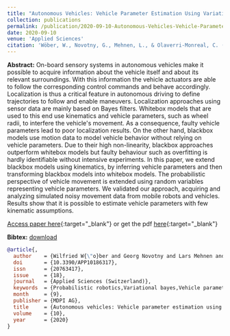 ```yaml
---
title: "Autonomous Vehicles: Vehicle Parameter Estimation Using Variational Bayes and Kinematics"
collection: publications
permalink: /publication/2020-09-10-Autonomous-Vehicles-Vehicle-Parameter-Estimation-Using-Variational-Bayes-and-Kinematics
date: 2020-09-10
venue: 'Applied Sciences'
citation: 'Wöber, W., Novotny, G., Mehnen, L., & Olaverri-Monreal, C. (2020). Autonomous vehicles: Vehicle parameter estimation using variational bayes and kinematics. Applied Sciences (Switzerland), 10(18). https://doi.org/10.3390/APP10186317'
---
```


__Abstract:__ On-board sensory systems in autonomous vehicles make it possible to acquire information about the vehicle itself and about its relevant surroundings. With this information the vehicle actuators are able to follow the corresponding control commands and behave accordingly. Localization is thus a critical feature in autonomous driving to define trajectories to follow and enable maneuvers. Localization approaches using sensor data are mainly based on Bayes filters. Whitebox models that are used to this end use kinematics and vehicle parameters, such as wheel radii, to interfere the vehicle's movement. As a consequence, faulty vehicle parameters lead to poor localization results. On the other hand, blackbox models use motion data to model vehicle behavior without relying on vehicle parameters. Due to their high non-linearity, blackbox approaches outperform whitebox models but faulty behaviour such as overfitting is hardly identifiable without intensive experiments. In this paper, we extend blackbox models using kinematics, by inferring vehicle parameters and then transforming blackbox models into whitebox models. The probabilistic perspective of vehicle movement is extended using random variables representing vehicle parameters. We validated our approach, acquiring and analyzing simulated noisy movement data from mobile robots and vehicles. Results show that it is possible to estimate vehicle parameters with few kinematic assumptions.

[Access paper here](https://www.mdpi.com/2076-3417/10/18/6317){:target="_blank"} or get the pdf [here](https://novog93.github.io/files/paper/Autonomous_Vehicles_Vehicle_Parameter_Estimation_Using_Variational_Bayes_and_Kinematics.pdf){:target="_blank"}

__Bibtex:__ [download](https://novog93.github.io/files/bib/Woeber2020a.bib)

```bibtex
@article{,
  author    = {Wilfried W{\"o}ber and Georg Novotny and Lars Mehnen and Cristina Olaverri-Monreal},
  doi       = {10.3390/APP10186317},
  issn      = {20763417},
  issue     = {18},
  journal   = {Applied Sciences (Switzerland)},
  keywords  = {Probabilistic robotics,Variational bayes,Vehicle parameter estimation},
  month     = {9},
  publisher = {MDPI AG},
  title     = {Autonomous vehicles: Vehicle parameter estimation using variational bayes and kinematics},
  volume    = {10},
  year      = {2020}
}
```